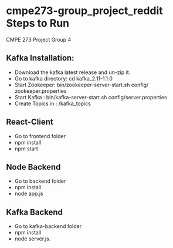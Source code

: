 # cmpe273-group_project_reddit Steps to Run
CMPE 273 Project Group 4 


##	Kafka Installation:
*	Download the kafka latest release and un-zip it.
*	Go to kafka directory: cd kafka_2.11-1.1.0
*	Start Zookeeper: bin/zookeeper-server-start.sh config/ zookeeper.properties
*	Start Kafka :  bin/kafka-server-start.sh config/server.properties
*	Create Topics in : /kafka_topics

## React-Client
*	Go to frontend folder
*	npm install
*	npm start

## Node Backend
*	Go to backend folder
*	npm install
*	node app.js

## Kafka Backend
*	Go to kafka-backend folder
*	npm install
*	node server.js.
